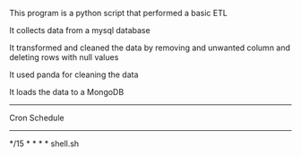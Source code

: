 This program is a python script that performed a basic ETL 

It collects data from a mysql database

It transformed and cleaned the data by removing and unwanted column and deleting rows with null values

It used panda for cleaning the data

It loads the data to a MongoDB


*****************
Cron Schedule 
*****************
*/15 * * * * shell.sh